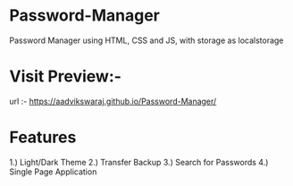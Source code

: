 # Password-Manager
Password Manager using HTML, CSS and JS, with storage as localstorage
# Visit Preview:-
url :- https://aadvikswaraj.github.io/Password-Manager/
# Features
1.) Light/Dark Theme
2.) Transfer Backup
3.) Search for Passwords
4.) Single Page Application
